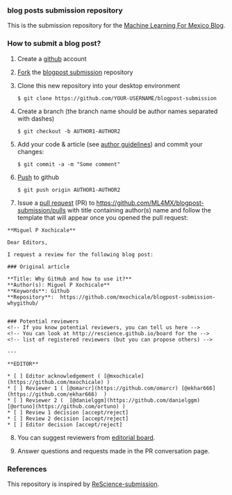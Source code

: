 ### blog posts submission repository

This is the submission repository for the [Machine Learning For Mexico Blog](https://ml4mx.github.io/website/blog/).


### How to submit a blog post?

1. Create a [github](https://github.com) account

2. [Fork](https://help.github.com/articles/fork-a-repo/) the [blogpost submission](https://github.com/ML4MX/BlogPost-submission) repository

3. Clone this new repository into your desktop environment

   ```
   $ git clone https://github.com/YOUR-USERNAME/blogpost-submission
   ```

4. Create a branch (the branch name should be author names separated with dashes)

   ```
   $ git checkout -b AUTHOR1-AUTHOR2
   ```

5. Add your code & article (see [author guidelines](https://rescience.github.io/write)) and commit your changes:

   ```
   $ git commit -a -m "Some comment"
   ```

6. [Push](https://help.github.com/articles/pushing-to-a-remote/) to github

   ```
   $ git push origin AUTHOR1-AUTHOR2
   ```

7. Issue a [pull request](https://help.github.com/articles/using-pull-requests/) (PR) to https://github.com/ML4MX/blogpost-submission/pulls with title containing author(s) name and follow the template that will appear once you opened the pull request:

  ```
  **Miguel P Xochicale**

  Dear Editors,

  I request a review for the following blog post:

  ### Original article

  **Title: Why GitHub and how to use it?**  
  **Author(s): Miguel P Xochicale**  
  **Keywords**: Github  
  **Repository**:  https://github.com/mxochicale/blogpost-submission-whygithub/


  ### Potential reviewers
  <!-- If you know potential reviewers, you can tell us here --> 
  <!-- You can look at http://rescience.github.io/board for the --> 
  <!-- list of registered reviewers (but you can propose others) --> 

  --- 

  **EDITOR**

  * [ ] Editor acknowledgement ( [@mxochicale](https://github.com/mxochicale) )
  * [ ] Reviewer 1 ( [@omarcr](https://github.com/omarcr) [@ekhar666](https://github.com/ekhar666)  )
  * [ ] Reviewer 2 (  [@danielggm](https://github.com/danielggm)   [@ortuno](https://github.com/ortuno) )
  * [ ] Review 1 decision [accept/reject]
  * [ ] Review 2 decision [accept/reject]
  * [ ] Editor decision [accept/reject]
  ```

8. You can suggest reviewers from [editorial board](https://ml4mx.github.io/website/members.html).

9. Answer questions and requests made in the PR conversation page.


### References

This repository is inspired by [ReScience-submission](https://github.com/ReScience/ReScience-submission).
